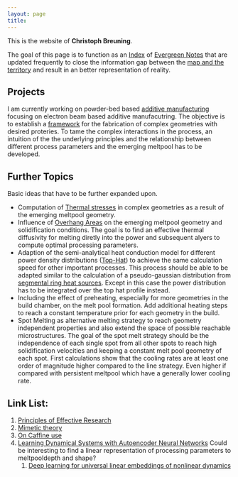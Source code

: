 ```yaml
---
layout: page
title: 
---
```

This is the website of **Christoph Breuning**.

The goal of this page is to function as an [Index](https://clearerthinkingpodcast.com/?ep=039) of [Evergreen Notes](https://notes.andymatuschak.org/Evergreen_notes) that are updated frequently to close the information gap between the [map and the territory](https://en.wikipedia.org/wiki/Map%E2%80%93territory_relation) and result in an better representation of reality.

## Projects
I am currently working on powder-bed based [additive manufacturing](https://en.wikipedia.org/wiki/3D_printing) focusing on electron beam based additive manufacutring. The objective is to establish a [framework](https://theexitstrategy.github.io/framework) for the fabrication of complex geometries with desired proteries. To tame the complex interactions in the process, an intuition of the the underlying principles and the relationship between different process parameters and the emerging meltpool has to be developed.

## Further Topics
Basic ideas that have to be further expanded upon.

-	Computation of [Thermal stresses](https://sci-hub.st/https://doi.org/10.4028/www.scientific.net/MSF.762.224) in complex geometries as a result of the emerging meltpool geometry.
-	Influence of [Overhang Areas](https://theexitstrategy.github.io/overhang) on the emerging meltpool geometry and solidification conditions. The goal is to find an effective thermal diffusivity for melting diretly into the power and subsequent alyers to compute optimal processing parameters.
- Adaption of the semi-analytical heat conduction model for different power density distributions ([Top-Hat](https://www.edmundoptics.eu/contentassets/a22cc770fce541438bb18385a20ebb07/why-use-a-flat-top-laser-beam-fig-1.png)) to achieve the same calculation speed for other important processes. This process should be able to be adapted similar to the calculation of a pseudo-gaussian distribution from [segmental ring heat sources](https://link.springer.com/content/pdf/10.1007/s11663-000-0022-2.pdf). Except in this case the power distribution has to be integrated over the top hat profile instead.
- Including the effect of preheating, especially for more geometries in the build chamber, on the melt pool formation. Add additional heating steps to reach a constant temperature prior for each geometry in the build.
- Spot Melting as alternative melting strategy to reach geometry independent properties and also extend the space of possible reachable microstructures. The goal of the spot melt strategy should be the independence of each single spot from all other spots to reach high solidification velocities and keeping a constant melt pool geometry of each spot. First calculations show that the cooling rates are at least one order of magnitude higher compared to the line strategy. Even higher if compared with persistent meltpool which have a generally lower cooling rate.

## Link List:
1.	[Principles of Effective Research](https://michaelnielsen.org/blog/principles-of-effective-research/)
2.	[Mimetic theory](https://en.wikipedia.org/wiki/Mimetic_theory)
3.	[On Caffine use](https://www.youtube.com/watch?v=mAPG18zNtXk&list=LL&index=1&t=601s)
4.  [Learning Dynamical Systems with Autoencoder Neural Networks](https://www.youtube.com/watch?v=KmQkDgu-Qp0) Could be interesting to find a linear representation of processing parameters to meltpooldepth and shape?
	1. [Deep learning for universal linear embeddings of nonlinear dynamics](https://www.nature.com/articles/s41467-018-07210-0.pdf) 